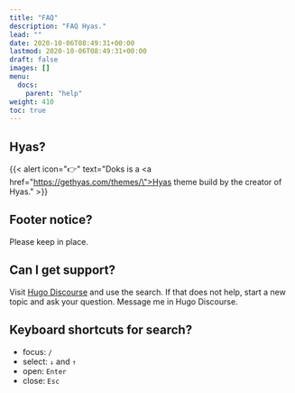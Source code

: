 ```yaml
---
title: "FAQ"
description: "FAQ Hyas."
lead: ""
date: 2020-10-06T08:49:31+00:00
lastmod: 2020-10-06T08:49:31+00:00
draft: false
images: []
menu: 
  docs:
    parent: "help"
weight: 410
toc: true
---
```


## Hyas?

{{< alert icon="👉" text="Doks is a <a href=\"https://gethyas.com/themes/\">Hyas theme</a> build by the creator of Hyas." >}}


## Footer notice?
Please keep in place.

## Can I get support?

Visit [Hugo Discourse](https://discourse.gohugo.io/) and use the search. If that does not help, start a new topic and ask your question. Message me in Hugo Discourse.

## Keyboard shortcuts for search?

- focus: `/`
- select: `↓` and `↑`
- open: `Enter`
- close: `Esc`

